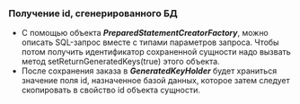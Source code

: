 ### Получение id, сгенерированного БД
- С помощью объекта ***PreparedStatementCreatorFactory***, можно описать SQL-запрос вместе с типами параметров запроса. Чтобы потом получить идентификатор сохраненной сущности надо вызвать метод setReturnGeneratedKeys(true) этого объекта.
- После сохранения заказа в ***GeneratedKeyHolder*** будет храниться значение поля id, назначенное базой данных, которое затем следует скопировать в свойство id объекта сущности.
